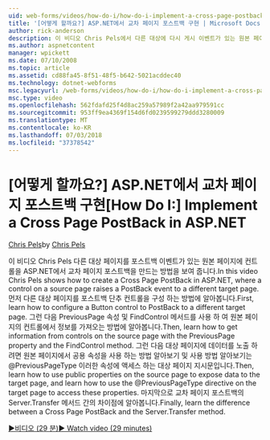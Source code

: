 ```yaml
---
uid: web-forms/videos/how-do-i/how-do-i-implement-a-cross-page-postback-in-aspnet
title: '[어떻게 할까요?] ASP.NET에서 교차 페이지 포스트백 구현 | Microsoft Docs'
author: rick-anderson
description: 이 비디오 Chris Pels에서 다른 대상에 다시 게시 이벤트가 있는 원본 페이지에 컨트롤을 ASP.NET에서 교차 페이지 포스트백을 만드는 방법을 보여 줍니다...
ms.author: aspnetcontent
manager: wpickett
ms.date: 07/10/2008
ms.topic: article
ms.assetid: cd88fa45-8f51-48f5-b642-5021acddec40
ms.technology: dotnet-webforms
msc.legacyurl: /web-forms/videos/how-do-i/how-do-i-implement-a-cross-page-postback-in-aspnet
msc.type: video
ms.openlocfilehash: 562fdafd25f4d8ac259a57989f2a42aa979591cc
ms.sourcegitcommit: 953ff9ea4369f154d6fd0239599279ddd3280009
ms.translationtype: MT
ms.contentlocale: ko-KR
ms.lasthandoff: 07/03/2018
ms.locfileid: "37378542"
---
```

<a name="how-do-i-implement-a-cross-page-postback-in-aspnet"></a><span data-ttu-id="141f7-103">[어떻게 할까요?] ASP.NET에서 교차 페이지 포스트백 구현</span><span class="sxs-lookup"><span data-stu-id="141f7-103">[How Do I:] Implement a Cross Page PostBack in ASP.NET</span></span>
====================
<span data-ttu-id="141f7-104">[Chris Pels](https://twitter.com/chrispels)</span><span class="sxs-lookup"><span data-stu-id="141f7-104">by [Chris Pels](https://twitter.com/chrispels)</span></span>

<span data-ttu-id="141f7-105">이 비디오 Chris Pels 다른 대상 페이지를 포스트백 이벤트가 있는 원본 페이지에 컨트롤을 ASP.NET에서 교차 페이지 포스트백을 만드는 방법을 보여 줍니다.</span><span class="sxs-lookup"><span data-stu-id="141f7-105">In this video Chris Pels shows how to create a Cross Page PostBack in ASP.NET, where a control on a source page raises a PostBack event to a different target page.</span></span> <span data-ttu-id="141f7-106">먼저 다른 대상 페이지를 포스트백 단추 컨트롤을 구성 하는 방법에 알아봅니다.</span><span class="sxs-lookup"><span data-stu-id="141f7-106">First, learn how to configure a Button control to PostBack to a different target page.</span></span> <span data-ttu-id="141f7-107">그런 다음 PreviousPage 속성 및 FindControl 메서드를 사용 하 여 원본 페이지의 컨트롤에서 정보를 가져오는 방법에 알아봅니다.</span><span class="sxs-lookup"><span data-stu-id="141f7-107">Then, learn how to get information from controls on the source page with the PreviousPage property and the FindControl method.</span></span> <span data-ttu-id="141f7-108">그런 다음 대상 페이지에 데이터를 노출 하려면 원본 페이지에서 공용 속성을 사용 하는 방법 알아보기 및 사용 방법 알아보기는 @PreviousPageType 이러한 속성에 액세스 하는 대상 페이지 지시문입니다.</span><span class="sxs-lookup"><span data-stu-id="141f7-108">Then, learn how to use public properties on the source page to expose data to the target page, and learn how to use the @PreviousPageType directive on the target page to access these properties.</span></span> <span data-ttu-id="141f7-109">마지막으로 교차 페이지 포스트백의 Server.Transfer 메서드 간의 차이점에 알아봅니다.</span><span class="sxs-lookup"><span data-stu-id="141f7-109">Finally, learn the difference between a Cross Page PostBack and the Server.Transfer method.</span></span>

[<span data-ttu-id="141f7-110">&#9654;비디오 (29 분)</span><span class="sxs-lookup"><span data-stu-id="141f7-110">&#9654; Watch video (29 minutes)</span></span>](https://channel9.msdn.com/Blogs/ASP-NET-Site-Videos/how-do-i-implement-a-cross-page-postback-in-aspnet)
